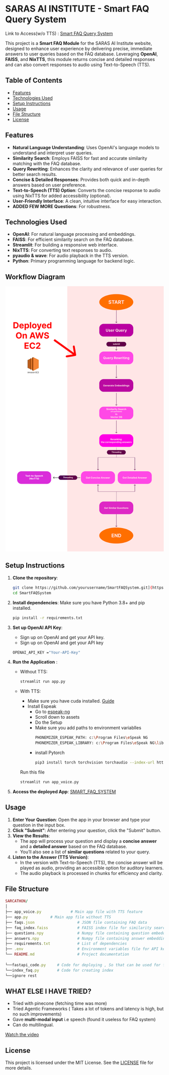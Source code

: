# SARAS AI INSTITUTE - Smart FAQ Query System

Link to Access(w/o TTS) : [Smart FAQ Query System](http://ec2-54-159-96-209.compute-1.amazonaws.com:8501)

This project is a **Smart FAQ Module** for the SARAS AI Institute website, designed to enhance user experience by delivering precise, immediate answers to user queries based on the FAQ database. Leveraging **OpenAI**, **FAISS**, and **NixTTS**, this module returns concise and detailed responses and can also convert responses to audio using Text-to-Speech (TTS).

## Table of Contents
- [Features](#features)
- [Technologies Used](#technologies-used)
- [Setup Instructions](#setup-instructions)
- [Usage](#usage)
- [File Structure](#file-structure)
- [License](#license)

## Features
- **Natural Language Understanding**: Uses OpenAI's language models to understand and interpret user queries.
- **Similarity Search**: Employs FAISS for fast and accurate similarity matching with the FAQ database.
- **Query Rewriting**: Enhances the clarity and relevance of user queries for better search results.
- **Concise & Detailed Responses**: Provides both quick and in-depth answers based on user preference.
- **Text-to-Speech (TTS) Option**: Converts the concise response to audio using NixTTS for added accessibility (optional).
- **User-Friendly Interface**: A clean, intuitive interface for easy interaction.
- **ADDED FEW MORE Questions**: For robustness.

## Technologies Used
- **OpenAI**: For natural language processing and embeddings.
- **FAISS**: For efficient similarity search on the FAQ database.
- **Streamlit**: For building a responsive web interface.
- **NixTTS**: For converting text responses to audio.
- **pyaudio & wave**: For audio playback in the TTS version.
- **Python**: Primary programming language for backend logic.

## Workflow Diagram

![Workflow Diagram](workflow_diagram.png)

## Setup Instructions

1. **Clone the repository**:
   ```bash
   git clone https://github.com/yourusername/SmartFAQSystem.git](https://github.com/Pradipta-Sundar-Sahoo/SARCATHON.git)
   cd SmartFAQSystem
   ```
2. **Install dependencies**: Make sure you have Python 3.8+ and pip installed.
    ```bash
   pip install -r requirements.txt
   ```
3. **Set up OpenAI API Key**:
    - Sign up on OpenAI and get your API key.
    - Sign up on OpenAI and get your API key

    ```bash
    OPENAI_API_KEY ="Your-API-Key"
    ```

4. **Run the Application** :
    - Without TTS:
        ```bash
        streamlit run app.py
        ```
    - With TTS:
        - Make sure you have cuda installed. [Guide](https://youtu.be/nATRPPZ5dGE?si=rlO_a1ETe5AyXWQg)
        - Install Espeak 
            - Go to [espeak-ng](https://github.com/espeak-ng/espeak-ng/releases)
            - Scroll down to assets
            - Do the Setup
            - Make sure you add paths to environment variablles
                ```bash
                PHONEMIZER_ESPEAK_PATH: c:\Program Files\eSpeak NG
                PHONEMIZER_ESPEAK_LIBRARY: c:\Program Files\eSpeak NG\libespeak-ng.dll
                ```
            - install Pytorch
                ```bash
                pip3 install torch torchvision torchaudio --index-url https://download.pytorch.org/whl/cu121
                ```
        Run this file

        ```bash
        streamlit run app_voice.py
        ```
5. **Access the deployed App**:
    [SMART_FAQ_SYSTEM](http://ec2-54-159-96-209.compute-1.amazonaws.com:8501)

## Usage
1. **Enter Your Question**: Open the app in your browser and type your question in the input box.
2. **Click "Submit"**: After entering your question, click the "Submit" button.
3. **View the Results**:
   - The app will process your question and display a **concise answer** and a **detailed answer** based on the FAQ database.
   - You’ll also see a list of **similar questions** related to your query.
4. **Listen to the Answer (TTS Version)**: 
   - In the version with Text-to-Speech (TTS), the concise answer will be played as audio, providing an accessible option for auditory learners.
   - The audio playback is processed in chunks for efficiency and clarity.

## File Structure
```ruby
SARCATHON/
│
├── app_voice.py             # Main app file with TTS feature
├── app.py          # Main app file without TTS
├── faqs.json                   # JSON file containing FAQ data
├── faq_index.faiss             # FAISS index file for similarity search
├── questions.npy               # Numpy file containing question embeddings
├── answers.npy                 # Numpy file containing answer embeddings
├── requirements.txt            # List of dependencies
├── .env                        # Environment variables file for API keys
└── README.md                   # Project documentation

└──fastapi_code.py     # Code for deploying , So that can be used for future advancement. [FAST API]
└──index_faq.py        # Code for creating index
└──ignore rest 
```

## WHAT ELSE I HAVE TRIED?
- Tried with pinecone (fetching time was more)
- Tried Agentic Frameworks ( Takes a lot of tokens and latency is high, but no such improvements)
- Gave **multi-modal input** i.e speech (found it useless for FAQ system)
- Can do multilingual.

[Watch the video](https://drive.google.com/file/d/19Ddw34V02Veqb5rx8bg4jm1ADUXlxQC6/view?usp=drive_link)

## License
This project is licensed under the MIT License. See the [LICENSE](LICENSE) file for more details.


